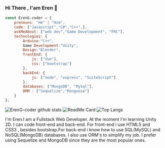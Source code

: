 ### Hi There , I'am Eren 👋





```javascript
const ErenG-coder = {
    pronouns: "He" | "Him",
    code: ["Javascript","C#","C++",],
    askMeAbout: ["web dev","Game Development", "FRC"],
    technologies: {
        Arduino:"C++",
        Game Development:"Unity",
        Design:"Blender",
        frontEnd: {
            js: ["Vue"],
            css: ["bootstrap"]
        },
        backEnd: {
            js: ["node", "express", "SuiteScript"]
        },
        databases: ["MongoDB", "MySql"],
        ORM : ["Sequelize","Mongoose"]
    }
};
```


![ErenG-coder github stats](https://github-readme-stats.vercel.app/api?username=ErenG-coder&theme=tokyonight)
![ReadMe Card](https://github-readme-stats.vercel.app/api/pin/?username=ErenG-coder&repo=github-readme-stats)
![Top Langs](https://github-readme-stats.vercel.app/api/top-langs/?username=ErenG-coder&layout=compact)


<p class='mb-5'>I'm Eren.I am a Fullstack Web Developer. At the moment I'm learning Unity 2D. I can code front-end and back-end.
For front-end i use HTML5 and CSS3 , besides bootstrap.For back-end i know how to use SQL(MySQL) and NoSQL(MongoDB) databases. I also 
use ORM's to simplify my job. I prefer using Sequelize and MongoDB since they are the most popular ones.</p>

